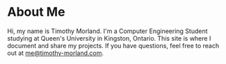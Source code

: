 # About Me

Hi, my name is Timothy Morland. I'm a Computer Engineering Student studying at Queen's University in Kingston, Ontario. This site is where I document and share my projects. If you have questions, feel free to reach out at [me@timothy-morland.com](mailto:me@timothy-morland.com).
